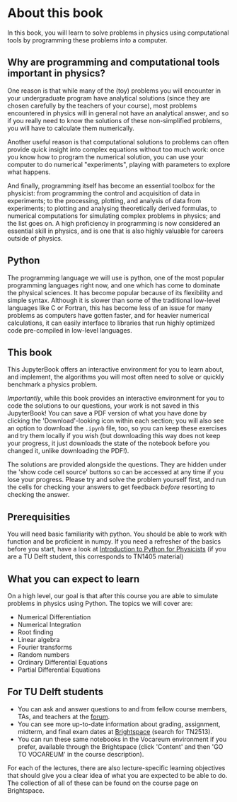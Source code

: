 # About this book
In this book, you will learn to solve problems in physics using computational tools by programming these problems into a computer.

## Why are programming and computational tools important in physics?
One reason is that while many of the (toy) problems you will encounter in your undergraduate program have analytical solutions (since they are chosen carefully by the teachers of your course), most problems encountered in physics will in general not have an analytical answer, and so if you really need to know the solutions of these non-simplified problems, you will have to calculate them numerically.

Another useful reason is that computational solutions to problems can often provide quick insight into complex equations without too much work: once you know how to program the numerical solution, you can use your computer to do numerical "experiments", playing with parameters to explore what happens.

And finally, programming itself has become an essential toolbox for the physicist: from programming the control and acquisition of data in experiments; to the processing, plotting, and analysis of data from experiments; to plotting and analysing theoretically derived formulas, to numerical computations for simulating complex problems in physics; and the list goes on. A high proficiency in programming is now considered an essential skill in physics, and is one that is also highly valuable for careers outside of physics.

## Python
The programming language we will use is python, one of the most popular programming languages right now, and one which has come to dominate the physical sciences. It has become popular because of its flexibility and simple syntax. Although it is slower than some of the traditional low-level languages like C or Fortran, this has become less of an issue for many problems as computers have gotten faster, and for heavier numerical calculations, it can easily interface to libraries that run highly optimized code pre-compiled in low-level languages.

## This book
This JupyterBook offers an interactive environment for you to learn about, and implement, the algorithms you will most often need to solve or quickly benchmark a physics problem.

*Importantly*, while this book provides an interactive environment for you to code the solutions to our questions, your work is not saved in this JupyterBook! You can save a PDF version of what you have done by clicking the 'Download'-looking icon within each section; you will also see an option to download the `.ipynb` file, too, so you can keep these exercises and try them locally if you wish (but downloading this way does not keep your progress, it just downloads the state of the notebook before you changed it, unlike downloading the PDF!).

The solutions are provided alongside the questions. They are hidden under the 'show code cell source' buttons so can be accessed at any time if you lose your progress. Please try and solve the problem yourself first, and run the cells for checking your answers to get feedback *before* resorting to checking the answer. 

## Prerequisities
You will need basic familiarity with python. You should be able to work with function and be proficient in numpy.
If you need a refresher of the basics before you start, have a look at [Introduction to Python for Physicists](https://gitlab.tudelft.nl/python-for-applied-physics/practicum-lecture-notes) (if you are a TU Delft student, this corresponds to TN1405 material)

## What you can expect to learn
On a high level, our goal is that after this course you are able to simulate problems in physics using Python. The topics we will cover are:

* Numerical Differentiation
* Numerical Integration
* Root finding
* Linear algebra
* Fourier transforms 
* Random numbers
* Ordinary Differential Equations 
* Partial Differential Equations 

## For TU Delft students

* You can ask and answer questions to and from fellow course members, TAs, and teachers at the [forum](https://tn2513-forum.quantumtinkerer.tudelft.nl/).
* You can see more up-to-date information about grading, assignment, midterm, and final exam dates at [Brightspace](https://brightspace.tudelft.nl/) (search for TN2513).
* You can run these same notebooks in the Vocareum environment if you prefer, available through the Brightspace (click 'Content' and then 'GO TO VOCAREUM' in the course description).

For each of the lectures, there are also lecture-specific learning objectives that should give you a clear idea of what you are expected to be able to do. The collection of all of these can be found on the course page on Brightspace.

